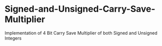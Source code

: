 # Signed-and-Unsigned-Carry-Save-Multiplier
Implementation of 4 Bit Carry Save Multiplier of both Signed and Unsigned Integers
